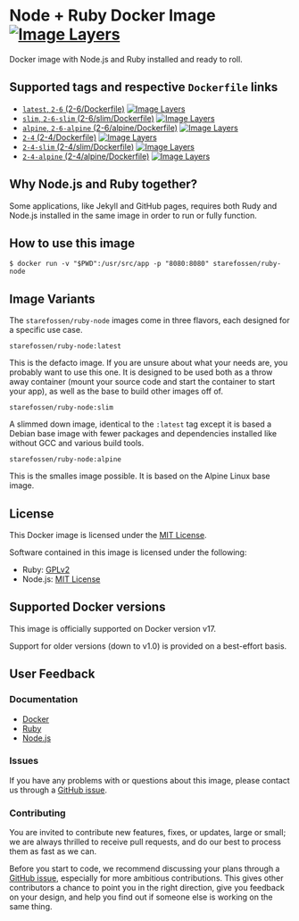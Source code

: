 # Node + Ruby Docker Image [![Image Layers](https://images.microbadger.com/badges/image/starefossen/ruby-node:alpine.svg)](https://microbadger.com/#/images/starefossen/ruby-node:alpine)

Docker image with Node.js and Ruby installed and ready to roll.

## Supported tags and respective `Dockerfile` links

* [`latest`, `2-6` (2-6/Dockerfile)](https://github.com/Starefossen/docker-ruby-node/blob/master/2-6/Dockerfile) [![Image Layers](https://images.microbadger.com/badges/image/starefossen/ruby-node:latest.svg)](https://microbadger.com/#/images/starefossen/ruby-node:latest)
* [`slim`, `2-6-slim` (2-6/slim/Dockerfile)](https://github.com/Starefossen/docker-ruby-node/blob/master/2-6/slim/Dockerfile) [![Image Layers](https://images.microbadger.com/badges/image/starefossen/ruby-node:slim.svg)](https://microbadger.com/#/images/starefossen/ruby-node:slim)
* [`alpine`, `2-6-alpine` (2-6/alpine/Dockerfile)](https://github.com/Starefossen/docker-ruby-node/blob/master/2-6/alpine/Dockerfile) [![Image Layers](https://images.microbadger.com/badges/image/starefossen/ruby-node:alpine.svg)](https://microbadger.com/#/images/starefossen/ruby-node:alpine)
* [`2-4` (2-4/Dockerfile)](https://github.com/Starefossen/docker-ruby-node/blob/master/2-4/Dockerfile) [![Image Layers](https://images.microbadger.com/badges/image/starefossen/ruby-node:2-4.svg)](https://microbadger.com/#/images/starefossen/ruby-node:2-4)
* [`2-4-slim` (2-4/slim/Dockerfile)](https://github.com/Starefossen/docker-ruby-node/blob/master/2-4/slim/Dockerfile) [![Image Layers](https://images.microbadger.com/badges/image/starefossen/ruby-node:2-4-slim.svg)](https://microbadger.com/#/images/starefossen/ruby-node:2-4-slim)
* [`2-4-alpine` (2-4/alpine/Dockerfile)](https://github.com/Starefossen/docker-ruby-node/blob/master/2-4/alpine/Dockerfile) [![Image Layers](https://images.microbadger.com/badges/image/starefossen/ruby-node:2-4-alpine.svg)](https://microbadger.com/#/images/starefossen/ruby-node:2-4-alpine)

## Why Node.js and Ruby together?

Some applications, like Jekyll and GitHub pages, requires both Rudy and Node.js
installed in the same image in order to run or fully function.

## How to use this image

```
$ docker run -v "$PWD":/usr/src/app -p "8080:8080" starefossen/ruby-node
```

## Image Variants

The `starefossen/ruby-node` images come in three flavors, each designed for a
specific use case.

`starefossen/ruby-node:latest`

This is the defacto image. If you are unsure about what your needs are, you
probably want to use this one. It is designed to be used both as a throw away
container (mount your source code and start the container to start your app), as
well as the base to build other images off of.

`starefossen/ruby-node:slim`

A slimmed down image, identical to the `:latest` tag except it is based a Debian
base image with fewer packages and dependencies installed like without GCC and
various build tools.

`starefossen/ruby-node:alpine`

This is the smalles image possible. It is based on the Alpine Linux base image.

## License

This Docker image is licensed under the [MIT License](https://github.com/Starefossen/docker-ruby-node/blob/master/LICENSE).

Software contained in this image is licensed under the following:

* Ruby: [GPLv2](https://github.com/ruby/ruby/blob/trunk/GPL)
* Node.js: [MIT License](https://github.com/nodejs/node/blob/master/LICENSE)

## Supported Docker versions

This image is officially supported on Docker version v17.

Support for older versions (down to v1.0) is provided on a best-effort basis.

## User Feedback

### Documentation

* [Docker](http://docs.docker.com)
* [Ruby](https://www.ruby-lang.org/en/)
* [Node.js](https://nodejs.org/en/)

### Issues

If you have any problems with or questions about this image, please contact us
through a [GitHub issue](https://github.com/Starefossen/docker-ruby-node/issues).

### Contributing

You are invited to contribute new features, fixes, or updates, large or small;
we are always thrilled to receive pull requests, and do our best to process them
as fast as we can.

Before you start to code, we recommend discussing your plans through a [GitHub
issue](https://github.com/Starefossen/docker-ruby-node/issues), especially for
more ambitious contributions. This gives other contributors a chance to point
you in the right direction, give you feedback on your design, and help you find
out if someone else is working on the same thing.
